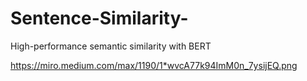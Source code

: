 # Sentence-Similarity-

High-performance semantic similarity with BERT

https://miro.medium.com/max/1190/1*wvcA77k94ImM0n_7ysijEQ.png

